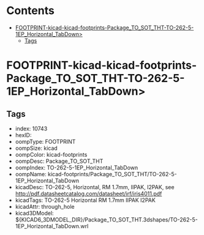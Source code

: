 



Contents
========

* [FOOTPRINT-kicad-kicad-footprints-Package_TO_SOT_THT-TO-262-5-1EP_Horizontal_TabDown>](#footprint-kicad-kicad-footprints-package_to_sot_tht-to-262-5-1ep_horizontal_tabdown)
	* [Tags](#tags)

# FOOTPRINT-kicad-kicad-footprints-Package_TO_SOT_THT-TO-262-5-1EP_Horizontal_TabDown>

## Tags

- index: 10743
- hexID: 
- oompType: FOOTPRINT
- oompSize: kicad
- oompColor: kicad-footprints
- oompDesc: Package_TO_SOT_THT
- oompIndex: TO-262-5-1EP_Horizontal_TabDown
- oompName: kicad-footprints/Package_TO_SOT_THT/TO-262-5-1EP_Horizontal_TabDown
- kicadDesc: TO-262-5, Horizontal, RM 1.7mm, IIPAK, I2PAK, see http://pdf.datasheetcatalog.com/datasheet/irf/iris4011.pdf
- kicadTags: TO-262-5 Horizontal RM 1.7mm IIPAK I2PAK
- kicadAttr: through_hole
- kicad3DModel: ${KICAD6_3DMODEL_DIR}/Package_TO_SOT_THT.3dshapes/TO-262-5-1EP_Horizontal_TabDown.wrl

